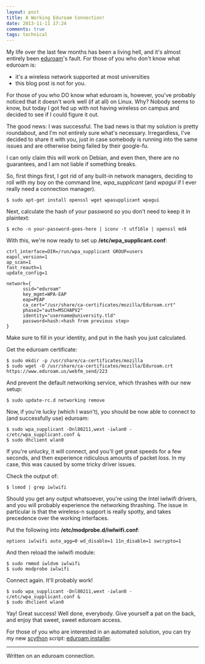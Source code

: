 ```yaml
---
layout: post
title: A Working Eduroam Connection!
date: 2013-11-11 17:24
comments: true
tags: technical
---
```


My life over the last few months has been a living hell, and it's almost
entirely been [eduroam]'s fault. For those of you who don't know what eduroam
is:

* it's a wireless network supported at most universities
* this blog post is not for you.

[eduroam]: https://www.eduroam.org/

For those of you who DO know what eduroam is, however, you've probably noticed
that it doesn't work well (if at all) on Linux. Why? Nobody seems to know, but
today I got fed up with not having wireless on campus and decided to see if I
could figure it out.

The good news: I was successful. The bad news is that my solution is pretty
roundabout, and I'm not entirely sure what's necessary. Irregardless, I've
decided to share it with you, just in case somebody is running into the same
issues and are otherwise being failed by their google-fu.

I can only claim this will work on Debian, and even then, there are no
guarantees, and I am not liable if something breaks.

So, first things first, I got rid of any built-in network managers, deciding to
roll with my boy on the command line, *wpa_supplicant* (and *wpagui* if I ever
really need a connection manager).

    $ sudo apt-get install openssl wget wpasupplicant wpagui

Next, calculate the hash of your password so you don't need to keep it in
plaintext:

    $ echo -n your-password-goes-here | iconv -t utf16le | openssl md4

With this, we're now ready to set up **/etc/wpa_supplicant.conf**:

    ctrl_interface=DIR=/run/wpa_supplicant GROUP=users
    eapol_version=1
    ap_scan=1
    fast_reauth=1
    update_config=1

    network={
          ssid="eduroam"
          key_mgmt=WPA-EAP
          eap=PEAP
          ca_cert="/usr/share/ca-certificates/mozilla/Eduroam.crt"
          phase2="auth=MSCHAPV2"
          identity="username@university.tld"
          password=hash:<hash from previous step>
    }

Make sure to fill in your identity, and put in the hash you just calculated.

Get the eduroam certificate:

    $ sudo mkdir -p /usr/share/ca-certificates/mozilla
    $ sudo wget -O /usr/share/ca-certificates/mozilla/Eduroam.crt https://www.eduroam.us/webfm_send/223

And prevent the default networking service, which thrashes with our new setup:

    $ sudo update-rc.d networking remove

Now, if you're lucky (which I wasn't), you should be now able to connect to (and
successfully use) eduroam:

    $ sudo wpa_supplicant -Dnl80211,wext -iwlan0 -c/etc/wpa_supplicant.conf &
    $ sudo dhclient wlan0

If you're unlucky, it will connect, and you'll get great speeds for a few
seconds, and then experience ridiculous amounts of packet loss. In my case, this
was caused by some tricky driver issues.

Check the output of:

    $ lsmod | grep iwlwifi

Should you get any output whatsoever, you're using the Intel iwlwifi drivers,
and you will probably experience the networking thrashing. The issue in
particular is that the wireless-n support is really spotty, and takes precedence
over the working interfaces.

Put the following into **/etc/modprobe.d/iwlwifi.conf**:

    options iwlwifi auto_agg=0 wd_disable=1 11n_disable=1 swcrypto=1

And then reload the iwlwifi module:

    $ sudo rmmod iwldvm iwlwifi
    $ sudo modprobe iwlwifi

Connect again. It'll probably work!

    $ sudo wpa_supplicant -Dnl80211,wext -iwlan0 -c/etc/wpa_supplicant.conf &
    $ sudo dhclient wlan0

Yay! Great success! Well done, everybody. Give yourself a pat on the back, and
enjoy that sweet, sweet eduroam access.

For those of you who are interested in an automated solution, you can try my new
[scython] script: [eduroam installer].

[scython]: https://github.com/Paamayim/scython
[eduroam installer]: https://github.com/Paamayim/scython/blob/master/scripts/eduroam.scy

---

Written on an eduroam connection.

